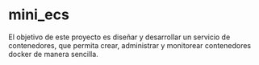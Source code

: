 # mini_ecs
El objetivo de este proyecto es diseñar y desarrollar un servicio de contenedores, que permita crear, administrar y monitorear contenedores docker de manera sencilla.

